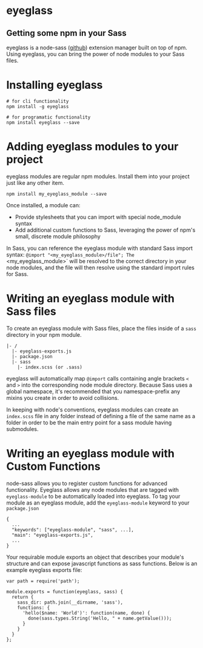 # eyeglass
## Getting some npm in your Sass

eyeglass is a node-sass ([github](https://github.com/sass/node-sass)) extension manager built on top of npm. Using eyeglass, you can bring the power of node modules to your Sass files.

# Installing eyeglass
```
# for cli functionality
npm install -g eyeglass

# for programatic functionality
npm install eyeglass --save
```

# Adding eyeglass modules to your project
eyeglass modules are regular npm modules. Install them into your project just like any other item.

`npm install my_eyeglass_module --save`

Once installed, a module can:
* Provide stylesheets that you can import with special node_module syntax
* Add additional custom functions to Sass, leveraging the power of npm's small, discrete module philosophy

In Sass, you can reference the eyeglass module with standard Sass import syntax: `@import "<my_eyeglass_module>/file"; The `<my_eyeglass_module>` will be resolved to the correct directory in your node modules, and the file will then resolve using the standard import rules for Sass.

# Writing an eyeglass module with Sass files
To create an eyeglass module with Sass files, place the files inside of a `sass` directory in your npm module.

```
|- /
  |- eyeglass-exports.js
  |- package.json
  |- sass
    |- index.scss (or .sass)
```

eyeglass will automatically map `@import` calls containing angle brackets `<` and `>` into the corresponding node module directory. Because Sass uses a global namespace, it's recommended that you namespace-prefix any mixins you create in order to avoid collisions.

In keeping with node's conventions, eyeglass modules can create an
`index.scss` file in any folder instead of defining a file of the same
name as a folder in order to be the main entry point for a sass module having
submodules.


# Writing an eyeglass module with Custom Functions
node-sass allows you to register custom functions for advanced functionality. Eyeglass allows any node modules that are tagged with `eyeglass-module` to be automatically loaded into eyeglass. To tag your module as an eyeglass module, add the `eyeglass-module` keyword to your `package.json`

```
{
  ...
  "keywords": ["eyeglass-module", "sass", ...],
  "main": "eyeglass-exports.js",
  ...
}
```

Your requirable module exports an object that describes your module's
structure and can expose javascript functions as sass functions. Below
is an example eyeglass exports file:

```
var path = require('path');

module.exports = function(eyeglass, sass) {
  return {
    sass_dir: path.join(__dirname, 'sass'),
    functions: {
      'hello($name: 'World')': function(name, done) {
        done(sass.types.String('Hello, " + name.getValue()));
      }
    }
  }
};
```
